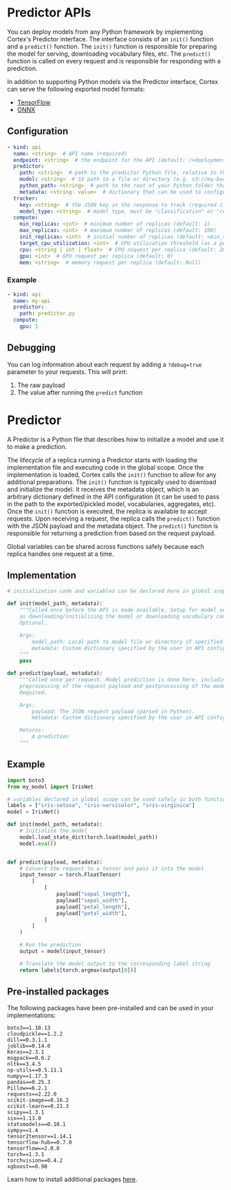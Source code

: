 # Predictor APIs

You can deploy models from any Python framework by implementing Cortex's Predictor interface. The interface consists of an `init()` function and a `predict()` function. The `init()` function is responsible for preparing the model for serving, downloading vocabulary files, etc. The `predict()` function is called on every request and is responsible for responding with a prediction.

In addition to supporting Python models via the Predictor interface, Cortex can serve the following exported model formats:

- [TensorFlow](tensorflow.md)
- [ONNX](onnx.md)

## Configuration

```yaml
- kind: api
  name: <string>  # API name (required)
  endpoint: <string>  # the endpoint for the API (default: /<deployment_name>/<api_name>)
  predictor:
    path: <string>  # path to the predictor Python file, relative to the Cortex root (required)
    model: <string>  # S3 path to a file or directory (e.g. s3://my-bucket/exported_model) (optional)
    python_path: <string>  # path to the root of your Python folder that will be appended to PYTHONPATH (default: folder containing cortex.yaml)
    metadata: <string: value>  # dictionary that can be used to configure custom values (optional)
  tracker:
    key: <string>  # the JSON key in the response to track (required if the response payload is a JSON object)
    model_type: <string>  # model type, must be "classification" or "regression" (required)
  compute:
    min_replicas: <int>  # minimum number of replicas (default: 1)
    max_replicas: <int>  # maximum number of replicas (default: 100)
    init_replicas: <int>  # initial number of replicas (default: <min_replicas>)
    target_cpu_utilization: <int>  # CPU utilization threshold (as a percentage) to trigger scaling (default: 80)
    cpu: <string | int | float>  # CPU request per replica (default: 200m)
    gpu: <int>  # GPU request per replica (default: 0)
    mem: <string>  # memory request per replica (default: Null)
```

### Example

```yaml
- kind: api
  name: my-api
  predictor:
    path: predictor.py
  compute:
    gpu: 1
```

## Debugging

You can log information about each request by adding a `?debug=true` parameter to your requests. This will print:

1. The raw payload
2. The value after running the `predict` function

# Predictor

A Predictor is a Python file that describes how to initialize a model and use it to make a prediction.

The lifecycle of a replica running a Predictor starts with loading the implementation file and executing code in the global scope. Once the implementation is loaded, Cortex calls the `init()` function to allow for any additional preparations. The `init()` function is typically used to download and initialize the model. It receives the metadata object, which is an arbitrary dictionary defined in the API configuration (it can be used to pass in the path to the exported/pickled model, vocabularies, aggregates, etc). Once the `init()` function is executed, the replica is available to accept requests. Upon receiving a request, the replica calls the `predict()` function with the JSON payload and the metadata object. The `predict()` function is responsible for returning a prediction from based on the request payload.

Global variables can be shared across functions safely because each replica handles one request at a time.

## Implementation

```python
# initialization code and variables can be declared here in global scope

def init(model_path, metadata):
    """Called once before the API is made available. Setup for model serving such
    as downloading/initializing the model or downloading vocabulary can be done here.
    Optional.

    Args:
        model_path: Local path to model file or directory if specified by user in API configuration, otherwise None.
        metadata: Custom dictionary specified by the user in API configuration.
    """
    pass

def predict(payload, metadata):
    """Called once per request. Model prediction is done here, including any
    preprocessing of the request payload and postprocessing of the model output.
    Required.

    Args:
        payload: The JSON request payload (parsed in Python).
        metadata: Custom dictionary specified by the user in API configuration.

    Returns:
        A prediction
    """
```

## Example

```python
import boto3
from my_model import IrisNet

# variables declared in global scope can be used safely in both functions (one replica handles one request at a time)
labels = ["iris-setosa", "iris-versicolor", "iris-virginica"]
model = IrisNet()

def init(model_path, metadata):
    # Initialize the model
    model.load_state_dict(torch.load(model_path))
    model.eval()


def predict(payload, metadata):
    # Convert the request to a tensor and pass it into the model
    input_tensor = torch.FloatTensor(
        [
            [
                payload["sepal_length"],
                payload["sepal_width"],
                payload["petal_length"],
                payload["petal_width"],
            ]
        ]
    )

    # Run the prediction
    output = model(input_tensor)

    # Translate the model output to the corresponding label string
    return labels[torch.argmax(output[0])]
```

## Pre-installed packages

The following packages have been pre-installed and can be used in your implementations:

```text
boto3==1.10.13
cloudpickle==1.2.2
dill==0.3.1.1
joblib==0.14.0
Keras==2.3.1
msgpack==0.6.2
nltk==3.4.5
np-utils==0.5.11.1
numpy==1.17.3
pandas==0.25.3
Pillow==6.2.1
requests==2.22.0
scikit-image==0.16.2
scikit-learn==0.21.3
scipy==1.3.1
six==1.13.0
statsmodels==0.10.1
sympy==1.4
tensor2tensor==1.14.1
tensorflow-hub==0.7.0
tensorflow==2.0.0
torch==1.3.1
torchvision==0.4.2
xgboost==0.90
```

Learn how to install additional packages [here](../dependency-management/python-packages.md).
